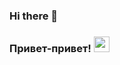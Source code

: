 ### Hi there 👋
### Привет-привет! <img src="https://media.giphy.com/media/hvRJCLFzcasrR4ia7z/giphy.gif" width="25px">

<!--
**Strannik-Seti/Strannik-Seti** is a ✨ _special_ ✨ repository because its `README.md` (this file) appears on your GitHub profile.

Here are some ideas to get you started:

- 🔭 I’m currently working on ...
- 🌱 I’m currently learning ...
- 👯 I’m looking to collaborate on ...
- 🤔 I’m looking for help with ...
- 💬 Ask me about ...
- 📫 How to reach me: ...
- 😄 Pronouns: ...
- ⚡ Fun fact: ...
-->
